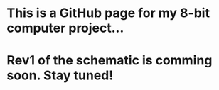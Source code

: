 # This is a GitHub page for my 8-bit computer project...
# 
# Rev1 of the schematic is comming soon. Stay tuned!
